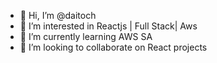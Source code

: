 - 👋 Hi, I’m @daitoch
- 👀 I’m interested in Reactjs | Full Stack| Aws
- 🌱 I’m currently learning AWS SA
- 💞️ I’m looking to collaborate on React projects


<!---
daitoch/daitoch is a ✨ special ✨ repository because its `README.md` (this file) appears on your GitHub profile.
You can click the Preview link to take a look at your changes.
--->

